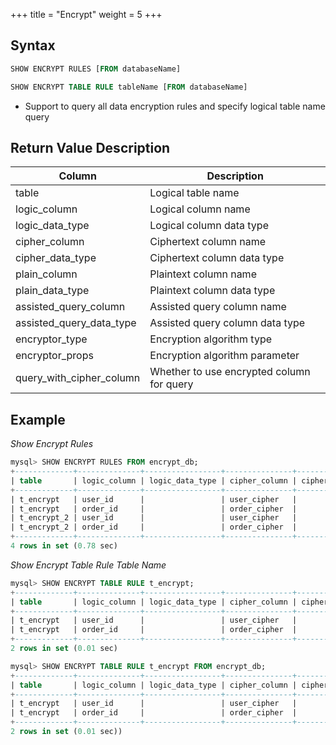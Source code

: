 +++
title = "Encrypt"
weight = 5
+++

## Syntax

```sql
SHOW ENCRYPT RULES [FROM databaseName]

SHOW ENCRYPT TABLE RULE tableName [FROM databaseName]
```
- Support to query all data encryption rules and specify logical table name query

## Return Value Description

| Column                    | Description                               |
| ------------------------- | ----------------------------------------  |
| table                     | Logical table name                        |
| logic_column              | Logical column name                       |
| logic_data_type           | Logical column data type                  |
| cipher_column             | Ciphertext column name                    |
| cipher_data_type          | Ciphertext column data type               |
| plain_column              | Plaintext column name                     |
| plain_data_type           | Plaintext column data type                |
| assisted_query_column     | Assisted query column name                |
| assisted_query_data_type  | Assisted query column data type           |
| encryptor_type            | Encryption algorithm type                 |
| encryptor_props           | Encryption algorithm parameter            |
| query_with_cipher_column  | Whether to use encrypted column for query |

## Example

*Show Encrypt Rules*
```sql
mysql> SHOW ENCRYPT RULES FROM encrypt_db;
+-------------+--------------+-----------------+---------------+------------------+--------------+-----------------+-----------------------+--------------------------+----------------+-------------------------+--------------------------+
| table       | logic_column | logic_data_type | cipher_column | cipher_data_type | plain_column | plain_data_type | assisted_query_column | assisted_query_data_type | encryptor_type | encryptor_props         | query_with_cipher_column |
+-------------+--------------+-----------------+---------------+------------------+--------------+-----------------+-----------------------+--------------------------+----------------+-------------------------+--------------------------+
| t_encrypt   | user_id      |                 | user_cipher   |                  | user_plain   |                 |                       |                          | AES            | aes-key-value=123456abc | true                     |
| t_encrypt   | order_id     |                 | order_cipher  |                  |              |                 |                       |                          | MD5            |                         | true                     |
| t_encrypt_2 | user_id      |                 | user_cipher   |                  | user_plain   |                 |                       |                          | AES            | aes-key-value=123456abc | false                    |
| t_encrypt_2 | order_id     |                 | order_cipher  |                  |              |                 |                       |                          | MD5            |                         | false                    |
+-------------+--------------+-----------------+---------------+------------------+--------------+-----------------+-----------------------+--------------------------+----------------+-------------------------+--------------------------+
4 rows in set (0.78 sec)
```

*Show Encrypt Table Rule Table Name*
```sql
mysql> SHOW ENCRYPT TABLE RULE t_encrypt;
+-------------+--------------+-----------------+---------------+------------------+--------------+-----------------+-----------------------+--------------------------+----------------+-------------------------+--------------------------+
| table       | logic_column | logic_data_type | cipher_column | cipher_data_type | plain_column | plain_data_type | assisted_query_column | assisted_query_data_type | encryptor_type | encryptor_props         | query_with_cipher_column |
+-------------+--------------+-----------------+---------------+------------------+--------------+-----------------+-----------------------+--------------------------+----------------+-------------------------+--------------------------+
| t_encrypt   | user_id      |                 | user_cipher   |                  | user_plain   |                 |                       |                          | AES            | aes-key-value=123456abc | true                     |
| t_encrypt   | order_id     |                 | order_cipher  |                  |              |                 |                       |                          | MD5            |                         | true                     |
+-------------+--------------+-----------------+---------------+------------------+--------------+-----------------+-----------------------+--------------------------+----------------+-------------------------+--------------------------+
2 rows in set (0.01 sec)

mysql> SHOW ENCRYPT TABLE RULE t_encrypt FROM encrypt_db;
+-------------+--------------+-----------------+---------------+------------------+--------------+-----------------+-----------------------+--------------------------+----------------+-------------------------+--------------------------+
| table       | logic_column | logic_data_type | cipher_column | cipher_data_type | plain_column | plain_data_type | assisted_query_column | assisted_query_data_type | encryptor_type | encryptor_props         | query_with_cipher_column |
+-------------+--------------+-----------------+---------------+------------------+--------------+-----------------+-----------------------+--------------------------+----------------+-------------------------+--------------------------+
| t_encrypt   | user_id      |                 | user_cipher   |                  | user_plain   |                 |                       |                          | AES            | aes-key-value=123456abc | true                     |
| t_encrypt   | order_id     |                 | order_cipher  |                  |              |                 |                       |                          | MD5            |                         | true                     |
+-------------+--------------+-----------------+---------------+------------------+--------------+-----------------+-----------------------+--------------------------+----------------+-------------------------+--------------------------+
2 rows in set (0.01 sec))
```
